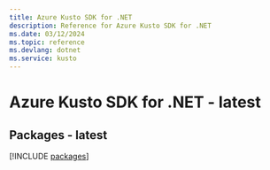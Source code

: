 ```yaml
---
title: Azure Kusto SDK for .NET
description: Reference for Azure Kusto SDK for .NET
ms.date: 03/12/2024
ms.topic: reference
ms.devlang: dotnet
ms.service: kusto
---
```

# Azure Kusto SDK for .NET - latest
## Packages - latest
[!INCLUDE [packages](kusto-index.md)]